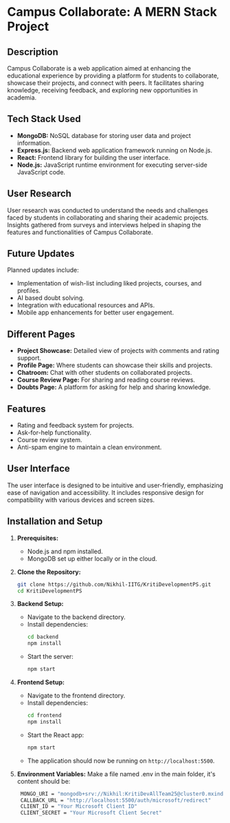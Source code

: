 # Campus Collaborate: A MERN Stack Project

## Description
Campus Collaborate is a web application aimed at enhancing the educational experience by providing a platform for students to collaborate, showcase their projects, and connect with peers. It facilitates sharing knowledge, receiving feedback, and exploring new opportunities in academia.

## Tech Stack Used
- **MongoDB:** NoSQL database for storing user data and project information.
- **Express.js:** Backend web application framework running on Node.js.
- **React:** Frontend library for building the user interface.
- **Node.js:** JavaScript runtime environment for executing server-side JavaScript code.

## User Research
User research was conducted to understand the needs and challenges faced by students in collaborating and sharing their academic projects. Insights gathered from surveys and interviews helped in shaping the features and functionalities of Campus Collaborate.

## Future Updates
Planned updates include:
- Implementation of wish-list including liked projects, courses, and profiles.
- AI based doubt solving.
- Integration with educational resources and APIs.
- Mobile app enhancements for better user engagement.

## Different Pages
- **Project Showcase:** Detailed view of projects with comments and rating support.
- **Profile Page:** Where students can showcase their skills and projects.
- **Chatroom:** Chat with other students on collaborated projects.
- **Course Review Page:** For sharing and reading course reviews.
- **Doubts Page:** A platform for asking for help and sharing knowledge.

## Features
- Rating and feedback system for projects.
- Ask-for-help functionality.
- Course review system.
- Anti-spam engine to maintain a clean environment.

## User Interface
The user interface is designed to be intuitive and user-friendly, emphasizing ease of navigation and accessibility. It includes responsive design for compatibility with various devices and screen sizes.

## Installation and Setup

1. **Prerequisites:**
   - Node.js and npm installed.
   - MongoDB set up either locally or in the cloud.

2. **Clone the Repository:**
   ```sh
   git clone https://github.com/Nikhil-IITG/KritiDevelopmentPS.git
   cd KritiDevelopmentPS
   ```

3. **Backend Setup:**
   - Navigate to the backend directory.
   - Install dependencies:
     ```sh
     cd backend
     npm install
     ```
   - Start the server:
     ```sh
     npm start
     ```

4. **Frontend Setup:**
   - Navigate to the frontend directory.
   - Install dependencies:
     ```sh
     cd frontend
     npm install
     ```
   - Start the React app:
     ```sh
     npm start
     ```
   - The application should now be running on `http://localhost:5500`.

5. **Environment Variables:**
   Make a file named .env in the main folder, it's content should be:
   ```sh
    MONGO_URI = "mongodb+srv://Nikhil:KritiDevAllTeam25@cluster0.mxindjp.mongodb.net/?retryWrites=true&w=majority"
    CALLBACK_URL = "http://localhost:5500/auth/microsoft/redirect"
    CLIENT_ID = "Your Microsoft Client ID"
    CLIENT_SECRET = "Your Microsoft Client Secret"
    ```

